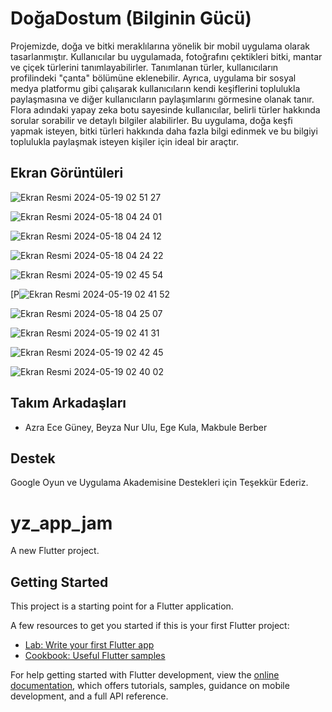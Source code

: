 
# DoğaDostum (Bilginin Gücü)

Projemizde, doğa ve bitki meraklılarına yönelik bir mobil uygulama olarak tasarlanmıştır. Kullanıcılar bu uygulamada, fotoğrafını çektikleri bitki, mantar ve çiçek türlerini tanımlayabilirler. Tanımlanan türler, kullanıcıların profilindeki "çanta" bölümüne eklenebilir. Ayrıca, uygulama bir sosyal medya platformu gibi çalışarak kullanıcıların kendi keşiflerini toplulukla paylaşmasına ve diğer kullanıcıların paylaşımlarını görmesine olanak tanır. Flora adındaki yapay zeka botu sayesinde kullanıcılar, belirli türler hakkında sorular sorabilir ve detaylı bilgiler alabilirler. Bu uygulama, doğa keşfi yapmak isteyen, bitki türleri hakkında daha fazla bilgi edinmek ve bu bilgiyi toplulukla paylaşmak isteyen kişiler için ideal bir araçtır.


## Ekran Görüntüleri

![Ekran Resmi 2024-05-19 02 51 27](https://github.com/Elcieren/yz_app_jam/assets/117864036/2aeccf0d-2bcd-4c60-affd-e8f0088f7026)

![Ekran Resmi 2024-05-18 04 24 01](https://github.com/Elcieren/yz_app_jam/assets/117864036/cfc60451-8882-44e1-aed7-682f8285bb3c)

![Ekran Resmi 2024-05-18 04 24 12](https://github.com/Elcieren/yz_app_jam/assets/117864036/47163959-292c-4a39-8dc7-a65c6bec8be0)

![Ekran Resmi 2024-05-18 04 24 22](https://github.com/Elcieren/yz_app_jam/assets/117864036/a01ada23-459a-4399-a243-5b54f80e1f4a)

![Ekran Resmi 2024-05-19 02 45 54](https://github.com/Elcieren/yz_app_jam/assets/117864036/2596ddae-6dce-4c6f-bd0b-826931870d26)

[P![Ekran Resmi 2024-05-19 02 41 52](https://github.com/Elcieren/yz_app_jam/assets/117864036/fcfe1e21-fdcf-43ec-938f-d2d5a423c65e)

![Ekran Resmi 2024-05-18 04 25 07](https://github.com/Elcieren/yz_app_jam/assets/117864036/ae217a82-c41b-4b36-9254-97380b1443a1)

![Ekran Resmi 2024-05-19 02 41 31](https://github.com/Elcieren/yz_app_jam/assets/117864036/684fccfc-a326-4bfc-8004-dfb7c15c5759)

![Ekran Resmi 2024-05-19 02 42 45](https://github.com/Elcieren/yz_app_jam/assets/117864036/69a0f278-14f1-45dd-894b-1d74d179e303)

![Ekran Resmi 2024-05-19 02 40 02](https://github.com/Elcieren/yz_app_jam/assets/117864036/0c834eef-2cf5-46ce-aae1-b4a631c88ccd)






  
## Takım Arkadaşları

- Azra Ece Güney, Beyza Nur Ulu, Ege Kula, Makbule Berber 

  
## Destek

Google Oyun ve Uygulama Akademisine Destekleri için Teşekkür Ederiz.
  
# yz_app_jam

A new Flutter project.

## Getting Started

This project is a starting point for a Flutter application.

A few resources to get you started if this is your first Flutter project:

- [Lab: Write your first Flutter app](https://docs.flutter.dev/get-started/codelab)
- [Cookbook: Useful Flutter samples](https://docs.flutter.dev/cookbook)

For help getting started with Flutter development, view the
[online documentation](https://docs.flutter.dev/), which offers tutorials,
samples, guidance on mobile development, and a full API reference.
